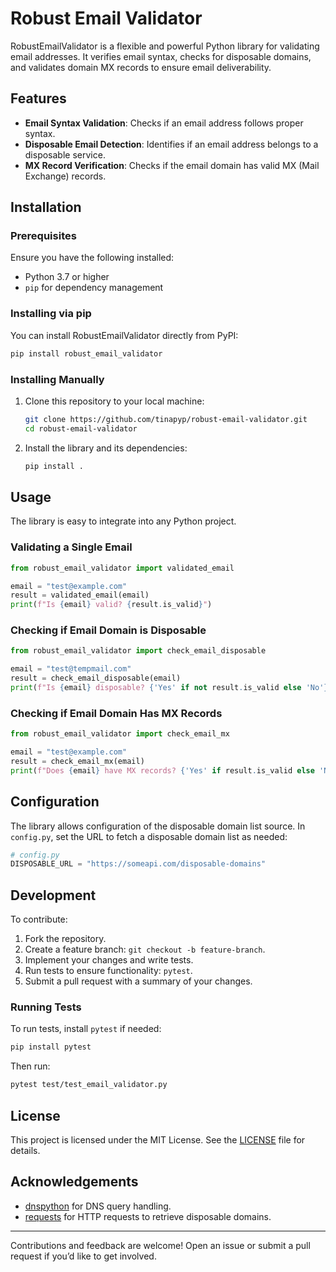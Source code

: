 # Robust Email Validator

RobustEmailValidator is a flexible and powerful Python library for validating email addresses. It verifies email syntax, checks for disposable domains, and validates domain MX records to ensure email deliverability.

## Features

- **Email Syntax Validation**: Checks if an email address follows proper syntax.
- **Disposable Email Detection**: Identifies if an email address belongs to a disposable service.
- **MX Record Verification**: Checks if the email domain has valid MX (Mail Exchange) records.

## Installation

### Prerequisites

Ensure you have the following installed:

- Python 3.7 or higher
- `pip` for dependency management

### Installing via pip

You can install RobustEmailValidator directly from PyPI:

```bash
pip install robust_email_validator
```

### Installing Manually

1. Clone this repository to your local machine:

   ```bash
   git clone https://github.com/tinapyp/robust-email-validator.git
   cd robust-email-validator
   ```

2. Install the library and its dependencies:

   ```bash
   pip install .
   ```

## Usage

The library is easy to integrate into any Python project.

### Validating a Single Email

```python
from robust_email_validator import validated_email

email = "test@example.com"
result = validated_email(email)
print(f"Is {email} valid? {result.is_valid}")
```

### Checking if Email Domain is Disposable

```python
from robust_email_validator import check_email_disposable

email = "test@tempmail.com"
result = check_email_disposable(email)
print(f"Is {email} disposable? {'Yes' if not result.is_valid else 'No'}")
```

### Checking if Email Domain Has MX Records

```python
from robust_email_validator import check_email_mx

email = "test@example.com"
result = check_email_mx(email)
print(f"Does {email} have MX records? {'Yes' if result.is_valid else 'No'}")
```

## Configuration

The library allows configuration of the disposable domain list source. In `config.py`, set the URL to fetch a disposable domain list as needed:

```python
# config.py
DISPOSABLE_URL = "https://someapi.com/disposable-domains"
```

## Development

To contribute:

1. Fork the repository.
2. Create a feature branch: `git checkout -b feature-branch`.
3. Implement your changes and write tests.
4. Run tests to ensure functionality: `pytest`.
5. Submit a pull request with a summary of your changes.

### Running Tests

To run tests, install `pytest` if needed:

```bash
pip install pytest
```

Then run:

```bash
pytest test/test_email_validator.py
```

## License

This project is licensed under the MIT License. See the [LICENSE](LICENSE) file for details.

## Acknowledgements

- [dnspython](https://www.dnspython.org/) for DNS query handling.
- [requests](https://requests.readthedocs.io/en/latest/) for HTTP requests to retrieve disposable domains.

---

Contributions and feedback are welcome! Open an issue or submit a pull request if you’d like to get involved.
